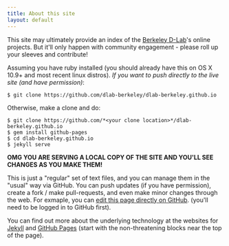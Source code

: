 ```yaml
---
title: About this site
layout: default
---
```

This site may ultimately provide an index of the [Berkeley
D-Lab](http://dlab.berkeley.edu)'s online projects. But it'll only happen with
community engagement - please roll up your sleeves and contribute!

Assuming you have ruby installed (you should already have this on OS X 10.9+
and most recent linux distros). *If you want to push directly to the live site
(and have permission)*:

    $ git clone https://github.com/dlab-berkeley/dlab-berkeley.github.io

Otherwise, make a clone and do:

    $ git clone https://github.com/*<your clone location>*/dlab-berkeley.github.io
    $ gem install github-pages
    $ cd dlab-berkeley.github.io
    $ jekyll serve

**OMG YOU ARE SERVING A LOCAL COPY OF THE SITE AND YOU'LL SEE CHANGES AS YOU
MAKE THEM!**

This is just a "regular" set of text files, and you can manage them in the
"usual" way via GitHub. You can push updates (if you have permission), create a
fork / make pull-requests, and even make minor changes through the web.  For
exmaple, you can [edit this page directly on
GitHub](https://github.com/dlab-berkeley/dlab-berkeley.github.io/edit/master/about.md).
(you'll need to be logged in to GitHub first).

You can find out more about the underlying technology at the websites for
[Jekyll](http://jekyllrb.com) and [GitHub Pages](https://github.com/help)
(start with the non-threatening blocks near the top of the page).
